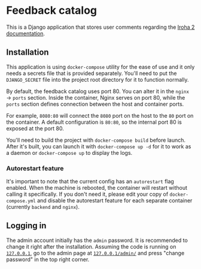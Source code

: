 # Feedback catalog

This is a Django application that stores user comments regarding the [Iroha 2](https://github.com/hyperledger/iroha/tree/iroha2-lts) [documentation](https://hyperledger.github.io/iroha-2-docs/).

## Installation

This application is using `docker-compose` utility for the ease of use and it only needs a secrets file that is provided separately. You'll need to put the `DJANGO_SECRET` file into the project root directory for it to function normally.

By default, the feedback catalog uses port 80. You can alter it in the `nginx` → `ports` section.
Inside the container, Nginx serves on port 80, while the `ports` section defines connection between the host and container ports.

For example, `8080:80` will connect the `8080` port on the host to the `80` port on the container.
A default configuration is `80:80`, so the internal port 80 is exposed at the port 80.

You'll need to build the project with `docker-compose build` before launch.
After it's built, you can launch it with `docker-compose up -d` for it to work as a daemon or `docker-compose up` to display the logs.

### Autorestart feature

It's important to note that the current config has an `autorestart` flag enabled.
When the machine is rebooted, the container will restart without calling it specifically.
If you don't need it, please edit your copy of `docker-compose.yml` and disable the autorestart feature for each separate container (currently `backend` and `nginx`).

## Logging in

The admin account initially has the `admin` password. It is recommended to change it right after the installation.
Assuming the code is running on [`127.0.0.1`](http://127.0.0.1/), go to the admin page at [`127.0.0.1/admin/`](http://127.0.0.1/admin/) and press "change password" in the top right corner.